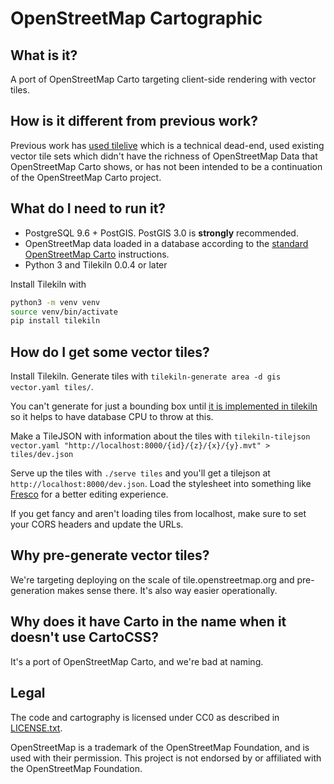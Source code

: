 # OpenStreetMap Cartographic

## What is it?

A port of OpenStreetMap Carto targeting client-side rendering with vector tiles.

## How is it different from previous work?

Previous work has [used tilelive](rory) which is a technical dead-end, used existing vector tile sets which didn't have the richness of OpenStreetMap Data that OpenStreetMap Carto shows, or has not been intended to be a continuation of the OpenStreetMap Carto project.

## What do I need to run it?

- PostgreSQL 9.6 + PostGIS. PostGIS 3.0 is **strongly** recommended.
- OpenStreetMap data loaded in a database according to the [standard OpenStreetMap Carto](https://github.com/gravitystorm/openstreetmap-carto/blob/master/INSTALL.md#openstreetmap-data) instructions.
- Python 3 and Tilekiln 0.0.4 or later

Install Tilekiln with
```sh
python3 -m venv venv
source venv/bin/activate
pip install tilekiln
```

## How do I get some vector tiles?

Install Tilekiln. Generate tiles with ``tilekiln-generate area -d gis vector.yaml tiles/``.

You can't generate for just a bounding box until [it is implemented in tilekiln](https://github.com/pnorman/tilekiln/issues/8) so it helps to have database CPU to throw at this.

Make a TileJSON with information about the tiles with ``tilekiln-tilejson vector.yaml "http://localhost:8000/{id}/{z}/{x}/{y}.mvt" > tiles/dev.json``

Serve up the tiles with ``./serve tiles`` and you'll get a tilejson at ``http://localhost:8000/dev.json``. Load the stylesheet into something like [Fresco](https://fresco.gospatial.org/) for a better editing experience.

If you get fancy and aren't loading tiles from localhost, make sure to set your CORS headers and update the URLs.

## Why pre-generate vector tiles?

We're targeting deploying on the scale of tile.openstreetmap.org and pre-generation makes sense there. It's also way easier operationally.

## Why does it have Carto in the name when it doesn't use CartoCSS?

It's a port of OpenStreetMap Carto, and we're bad at naming.

## Legal

The code and cartography is licensed under CC0 as described in [LICENSE.txt](LICENSE.txt).

OpenStreetMap is a trademark of the OpenStreetMap Foundation, and is used with their permission. This project is not endorsed by or affiliated with the OpenStreetMap Foundation.
